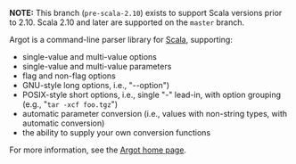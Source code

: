 **NOTE:** This branch (`pre-scala-2.10`) exists to support Scala versions
prior to 2.10. Scala 2.10 and later are supported on the `master` branch.

Argot is a command-line parser library for [Scala][], supporting:

* single-value and multi-value options
* single-value and multi-value parameters
* flag and non-flag options
* GNU-style long options, i.e., "--option")
* POSIX-style short options, i.e., single "-" lead-in, with option
  grouping (e.g., "`tar -xcf foo.tgz`")
* automatic parameter conversion (i.e., values with non-string types,
  with automatic conversion)
* the ability to supply your own conversion functions

For more information, see the [Argot home page][].

[Scala]: http://www.scala-lang.org/
[Argot home page]: http://software.clapper.org/argot/

